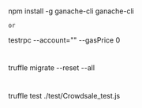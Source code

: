 #
npm install -g ganache-cli 
ganache-cli 

    or

testrpc --account="" --gasPrice 0

#
truffle migrate --reset --all

#
truffle test ./test/Crowdsale_test.js

